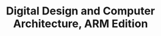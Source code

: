 ---
type: book
publisher: "Morgan Kaufmann"
title: "Digital Design and Computer Architecture, ARM Edition"
isbn: 978-0-12-800056-4
year: 2015
authors:
  - name: Harris
    first: Sarah L.
  - name: Harris
    first: David Money
---
